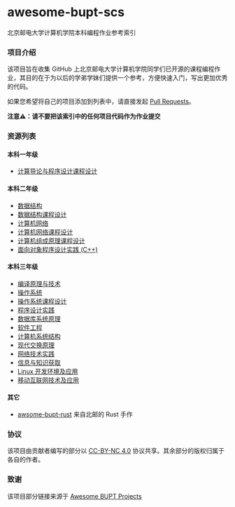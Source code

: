 # awesome-bupt-scs

北京邮电大学计算机学院本科编程作业参考索引

### 项目介绍

该项目旨在收集 GitHub 上北京邮电大学计算机学院同学们已开源的课程编程作业，其目的在于为以后的学弟学妹们提供一个参考，方便快速入门，写出更加优秀的代码。

如果您希望将自己的项目添加到列表中，请直接发起 [Pull Requests](https://github.com/name1e5s/Awesome-BUPT-SCS/pulls)。

**注意⚠️：请不要把该索引中的任何项目代码作为作业提交**

### 资源列表

#### 本科一年级

- [计算导论与程序设计课程设计](./projects/Introduction-to-Computing-and-Foundation-of-Programming.md)

#### 本科二年级

- [数据结构](./projects/Data-Structures.md)
- [数据结构课程设计](./projects/Project-Laboratory-Algorithms-and-Data-Structures.md)
- [计算机网络](./projects/Computer-Networks.md)
- [计算机网络课程设计](./projects/Advanced-Labs-in-Computer-Networks.md)
- [计算机组成原理课程设计](./projects/Advanced-Labs-in-Computer-Architecture.md)
- [面向对象程序设计实践 (C++)](./projects/C++.md)

#### 本科三年级

- [编译原理与技术](./projects/Compilers.md)
- [操作系统](./projects/Operating-Systems.md)
- [操作系统课程设计](./projects/Advanced-Labs-in-Operating-Systems.md)
- [程序设计实践](./projects/Program-Practice.md)
- [数据库系统原理](./projects/Database.md)
- [软件工程](./projects/Software-Engineering.md)
- [计算机系统结构](./projects/Computer-Architecture.md)
- [现代交换原理](./projects/Switcher.md)
- [网络技术实践](./projects/Network-Practice.md)
- [信息与知识获取](./projects/Info-Know.md)
- [Linux 开发环境及应用](./projects/Linux.md)
- [移动互联网技术及应用](./projects/Mobile-Internet-Technology-and-Application.md)

#### 其它

- [awsome-bupt-rust](https://github.com/brupst/awsome-bupt-rust) 来自北邮的 Rust 手作

### 协议

该项目由贡献者编写的部分以 [CC-BY-NC 4.0](http://creativecommons.org/licenses/by-nc/4.0/) 协议共享。其余部分的版权归属于各自的作者。

### 致谢

该项目部分链接来源于 [Awesome BUPT Projects
](https://github.com/Awesome-BUPT/Awesome-BUPT-Projects)
